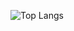 ![Top Langs](https://github-readme-stats.vercel.app/api/top-langs/?username=SleepyFish-YT&count_private=true&include_all_commits=false&card_width=100&title_color=78ff8a&line_height=27&text_color=999999&bg_color=282828)
